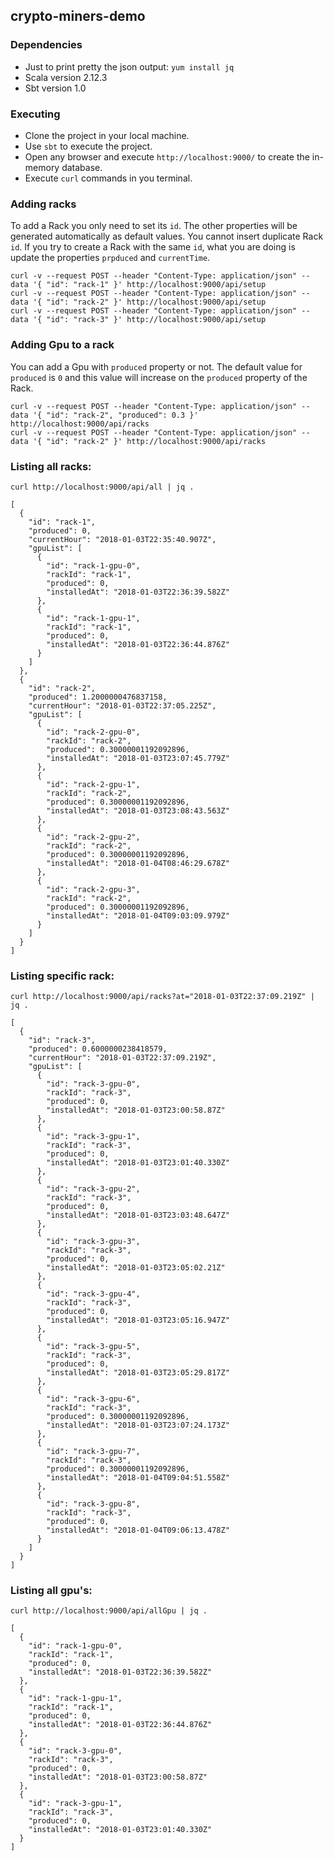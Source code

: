 ## crypto-miners-demo

### Dependencies
 - Just to print pretty the json output: `yum install jq`
 - Scala version 2.12.3
 - Sbt version 1.0

### Executing
 - Clone the project in your local machine.
 - Use `sbt` to execute the project.
 - Open any browser and execute `http://localhost:9000/` to create the in-memory database.
 - Execute `curl` commands in you terminal.

### Adding racks
To add a Rack you only need to set its `id`. The other properties will be generated automatically as default values. You cannot insert duplicate Rack `id`. If you try to create a Rack with the same `id`, what you are doing is update the properties `prpduced` and `currentTime`.
```
curl -v --request POST --header "Content-Type: application/json" --data '{ "id": "rack-1" }' http://localhost:9000/api/setup
curl -v --request POST --header "Content-Type: application/json" --data '{ "id": "rack-2" }' http://localhost:9000/api/setup
curl -v --request POST --header "Content-Type: application/json" --data '{ "id": "rack-3" }' http://localhost:9000/api/setup
```

### Adding Gpu to a rack
You can add a Gpu with `produced` property or not. The default value for `produced` is `0` and this value will increase on the `produced` property of the Rack.
```
curl -v --request POST --header "Content-Type: application/json" --data '{ "id": "rack-2", "produced": 0.3 }' http://localhost:9000/api/racks
curl -v --request POST --header "Content-Type: application/json" --data '{ "id": "rack-2" }' http://localhost:9000/api/racks
```

### Listing all racks:
`curl http://localhost:9000/api/all | jq .`
```
[
  {
    "id": "rack-1",
    "produced": 0,
    "currentHour": "2018-01-03T22:35:40.907Z",
    "gpuList": [
      {
        "id": "rack-1-gpu-0",
        "rackId": "rack-1",
        "produced": 0,
        "installedAt": "2018-01-03T22:36:39.582Z"
      },
      {
        "id": "rack-1-gpu-1",
        "rackId": "rack-1",
        "produced": 0,
        "installedAt": "2018-01-03T22:36:44.876Z"
      }
    ]
  },
  {
    "id": "rack-2",
    "produced": 1.2000000476837158,
    "currentHour": "2018-01-03T22:37:05.225Z",
    "gpuList": [
      {
        "id": "rack-2-gpu-0",
        "rackId": "rack-2",
        "produced": 0.30000001192092896,
        "installedAt": "2018-01-03T23:07:45.779Z"
      },
      {
        "id": "rack-2-gpu-1",
        "rackId": "rack-2",
        "produced": 0.30000001192092896,
        "installedAt": "2018-01-03T23:08:43.563Z"
      },
      {
        "id": "rack-2-gpu-2",
        "rackId": "rack-2",
        "produced": 0.30000001192092896,
        "installedAt": "2018-01-04T08:46:29.678Z"
      },
      {
        "id": "rack-2-gpu-3",
        "rackId": "rack-2",
        "produced": 0.30000001192092896,
        "installedAt": "2018-01-04T09:03:09.979Z"
      }
    ]
  }
]
```

### Listing specific rack:
`curl http://localhost:9000/api/racks?at="2018-01-03T22:37:09.219Z" | jq .`
```
[
  {
    "id": "rack-3",
    "produced": 0.6000000238418579,
    "currentHour": "2018-01-03T22:37:09.219Z",
    "gpuList": [
      {
        "id": "rack-3-gpu-0",
        "rackId": "rack-3",
        "produced": 0,
        "installedAt": "2018-01-03T23:00:58.87Z"
      },
      {
        "id": "rack-3-gpu-1",
        "rackId": "rack-3",
        "produced": 0,
        "installedAt": "2018-01-03T23:01:40.330Z"
      },
      {
        "id": "rack-3-gpu-2",
        "rackId": "rack-3",
        "produced": 0,
        "installedAt": "2018-01-03T23:03:48.647Z"
      },
      {
        "id": "rack-3-gpu-3",
        "rackId": "rack-3",
        "produced": 0,
        "installedAt": "2018-01-03T23:05:02.21Z"
      },
      {
        "id": "rack-3-gpu-4",
        "rackId": "rack-3",
        "produced": 0,
        "installedAt": "2018-01-03T23:05:16.947Z"
      },
      {
        "id": "rack-3-gpu-5",
        "rackId": "rack-3",
        "produced": 0,
        "installedAt": "2018-01-03T23:05:29.817Z"
      },
      {
        "id": "rack-3-gpu-6",
        "rackId": "rack-3",
        "produced": 0.30000001192092896,
        "installedAt": "2018-01-03T23:07:24.173Z"
      },
      {
        "id": "rack-3-gpu-7",
        "rackId": "rack-3",
        "produced": 0.30000001192092896,
        "installedAt": "2018-01-04T09:04:51.558Z"
      },
      {
        "id": "rack-3-gpu-8",
        "rackId": "rack-3",
        "produced": 0,
        "installedAt": "2018-01-04T09:06:13.478Z"
      }
    ]
  }
]
```

### Listing all gpu's:
`curl http://localhost:9000/api/allGpu | jq .`
```
[
  {
    "id": "rack-1-gpu-0",
    "rackId": "rack-1",
    "produced": 0,
    "installedAt": "2018-01-03T22:36:39.582Z"
  },
  {
    "id": "rack-1-gpu-1",
    "rackId": "rack-1",
    "produced": 0,
    "installedAt": "2018-01-03T22:36:44.876Z"
  },
  {
    "id": "rack-3-gpu-0",
    "rackId": "rack-3",
    "produced": 0,
    "installedAt": "2018-01-03T23:00:58.87Z"
  },
  {
    "id": "rack-3-gpu-1",
    "rackId": "rack-3",
    "produced": 0,
    "installedAt": "2018-01-03T23:01:40.330Z"
  }
]
```


